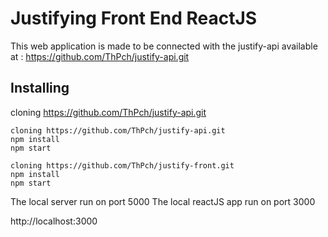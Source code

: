 # Justifying Front End ReactJS

This web application is made to be connected with the justify-api available at : https://github.com/ThPch/justify-api.git

## Installing

cloning https://github.com/ThPch/justify-api.git

```
cloning https://github.com/ThPch/justify-api.git
npm install
npm start

cloning https://github.com/ThPch/justify-front.git
npm install
npm start
```

The local server run on port 5000
The local reactJS app run on port 3000

http://localhost:3000
